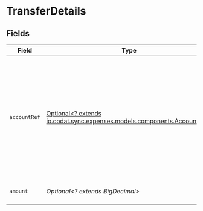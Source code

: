 # TransferDetails


## Fields

| Field                                                                                                                                                 | Type                                                                                                                                                  | Required                                                                                                                                              | Description                                                                                                                                           |
| ----------------------------------------------------------------------------------------------------------------------------------------------------- | ----------------------------------------------------------------------------------------------------------------------------------------------------- | ----------------------------------------------------------------------------------------------------------------------------------------------------- | ----------------------------------------------------------------------------------------------------------------------------------------------------- |
| `accountRef`                                                                                                                                          | [Optional<? extends io.codat.sync.expenses.models.components.AccountRef>](../../models/components/AccountRef.md)                                      | :heavy_minus_sign:                                                                                                                                    | Data types that reference an account, for example bill and invoice line items, use an accountRef that includes the ID and name of the linked account. |
| `amount`                                                                                                                                              | *Optional<? extends BigDecimal>*                                                                                                                      | :heavy_minus_sign:                                                                                                                                    | Amount of the transfer.                                                                                                                               |